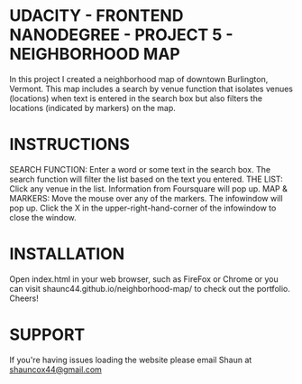 UDACITY - FRONTEND NANODEGREE - PROJECT 5 - NEIGHBORHOOD MAP
=================================================================
In this project I created a neighborhood map of downtown
Burlington, Vermont. This map includes a search by venue function
that isolates venues (locations) when text is entered in the 
search box but also filters the locations (indicated by markers) 
on the map.


INSTRUCTIONS
============
SEARCH FUNCTION:
	Enter a word or some text in the search box. The search 
	function will filter the list based on the text you entered.
THE LIST: 
	Click any venue in the list. Information from Foursquare will
	pop up.
MAP & MARKERS:
	Move the mouse over any of the markers. The infowindow will 
	pop up. Click the X in the upper-right-hand-corner of the 
	infowindow to close the window.


INSTALLATION
============
Open index.html in your web browser, such as FireFox or Chrome
or you can visit shaunc44.github.io/neighborhood-map/ to check 
out the portfolio. Cheers!


SUPPORT
=======
If you're having issues loading the website please email 
Shaun at shauncox44@gmail.com